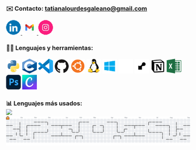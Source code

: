  ### ✉️ Contacto: **tatianalourdesgaleano@gmail.com** 
<a href="https://www.linkedin.com/in/tatiana-galeano/" target="_blank">
  <img src="assets/LinkedIn.gif" alt="LinkedIn" width="40" height="40">
</a> <a href="mailto:tatianalourdesgaleano@gmail.com" target="_blank">
  <img src="assets/mail.gif" alt="Email" width="40" height="40">
</a> <a href="https://www.instagram.com/lourtati" target="_blank">
  <img src="assets/insta.gif" alt="Instagram" width="40" height="40"></a>

<h3> 👩‍💻 Lenguajes y herramientas:<br><br>
      <a href="https://www.python.org/" target="_blank">
        <img src="assets/python.svg" alt="Python" width="40" height="40"></a>
      <a href="https://www.c-language.org/" target="_blank">
        <img src="assets/c.png" alt="C" width="40" height="40"></a>
      <a href="https://code.visualstudio.com/" target="_blank">
        <img src="assets/vscode.svg" alt="VSCode" width="40" height="40"></a>
      <a href="https://github.com/" target="_blank">
        <img src="assets/github.svg" alt="GitHub" width="40" height="40"></a>
      <a href="https://ubuntu.com/desktop/" target="_blank">
        <img src="assets/ubuntu.png" alt="Ubuntu Desktop" width="40" height="40"></a>
      <a href="https://www.kernel.org/category/about.html" target="_blank">
        <img src="assets/linux.svg" alt="Linux" width="40" height="40"></a>
      <a href="https://www.microsoft.com/en-en/windows/?r=1" target="_blank">
        <img src="assets/win.png" alt="Windows" width="40" height="40"></a>
      <a href="https://railway.com/" target="_blank">
        <img src="assets/railway.svg" alt="Railway" width="40" height="40"></a>
      <a href="https://render.com/" target="_blank">
        <img src="assets/render.jpg" alt="Render" width="40" height="40"></a>
      <a href="https://www.notion.so/" target="_blank">
        <img src="assets/notion.png" alt="Notion" width="40" height="40"></a>
      <a href="https://www.microsoft.com/es-ar/microsoft-365/excel" target="_blank">
        <img src="assets/excel.png" alt="Microsoft Excel" width="40" height="40"></a>
      <a href="https://www.adobe.com/products/photoshop.html" target="_blank">
        <img src="assets/ps.png" alt="Adobe Photoshop" width="40" height="40"></a>
      <a href="https://www.canva.com/" target="_blank">
        <img src="assets/canva.png" alt="Canva" width="40" height="40"></a>
      </td>
    <td>
<h3> 📊 Lenguajes más usados: <br>

<img src="https://readmestats-livid.vercel.app/api/top-langs/?username=galeanotatiana&exclude_repo=readmestats&layout=donut" width="400">

<picture>
    <source media="(prefers-color-scheme: dark)" srcset="https://raw.githubusercontent.com/galeanotatiana/galeanotatiana/output/pacman-contribution-graph-dark.svg">
    <source media="(prefers-color-scheme: light)" srcset="https://raw.githubusercontent.com/galeanotatiana/galeanotatiana/output/pacman-contribution-graph.svg">
    <img alt="pacman contribution graph" src="https://raw.githubusercontent.com/galeanotatiana/galeanotatiana/output/pacman-contribution-graph.svg">
</picture>
